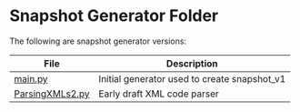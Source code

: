 # Snapshot Generator Folder

The following are snapshot generator versions:

| File  | Description |
| ------------- | ------------- |
| [main.py](https://github.com/Donator-ai/Development-Lab/blob/main/IATI-Plus/Snapshot-Generator/main.py)  | Initial generator used to create snapshot_v1  |
| [ParsingXMLs2.py](https://github.com/Donator-ai/Development-Lab/blob/main/IATI-Plus/Snapshot-Generator/ParsingXMLs2.py)  | Early draft XML code parser  |
